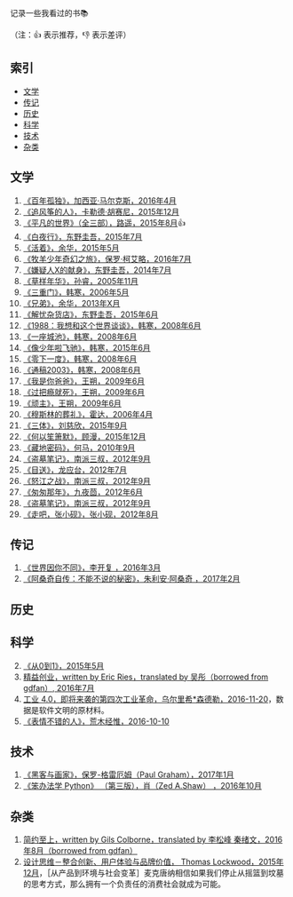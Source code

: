 记录一些我看过的书:books:

（注：:+1: 表示推荐，:-1: 表示差评）

## 索引

- [文学](#文学)
- [传记](#传记)
- [历史](#历史)
- [科学](#科学)
- [技术](#技术)
- [杂类](#杂类)

## 文学

  1. [《百年孤独》，加西亚·马尔克斯，2016年4月]()
  2. [《追风筝的人》，卡勒德·胡赛尼，2015年12月]()
  3. [《平凡的世界》（全三部），路遥，2015年8月]():+1:
  4. [《白夜行》，东野圭吾，2015年7月]()
  5. [《活着》，余华，2015年5月]()
  6. [《牧羊少年奇幻之旅》，保罗·柯艾略，2016年7月]()
  7. [《嫌疑人X的献身》，东野圭吾，2014年7月]()
  8. [《草样年华》，孙睿，2005年11月]()
  9. [《三重门》，韩寒，2006年5月]()
  10. [《兄弟》，余华，2013年X月]()
  11. [《解忧杂货店》，东野圭吾，2015年6月]()
  12. [《1988：我想和这个世界谈谈》，韩寒，2008年6月]()
  13. [《一座城池》，韩寒，2008年6月]()
  14. [《像少年啦飞驰》，韩寒，2015年6月]()
  15. [《零下一度》，韩寒，2008年6月]()
  16. [《通稿2003》，韩寒，2008年6月]()
  17. [《我是你爸爸》，王朔，2009年6月]()
  18. [《过把瘾就死》，王朔，2009年6月]()
  19. [《顽主》，王朔，2009年6月]()
  20. [《穆斯林的葬礼》，霍达，2006年4月]()
  21. [《三体》，刘慈欣，2015年9月]()
  22. [《何以笙箫默》，顾漫，2015年12月]()
  23. [《藏地密码》，何马，2010年9月]()
  24. [《盗墓笔记》，南派三叔，2012年9月]()
  25. [《目送》，龙应台，2012年7月]()
  26. [《怒江之战》，南派三叔，2012年9月]()
  27. [《匆匆那年》，九夜茴，2012年6月]()
  28. [《盗墓笔记》，南派三叔，2012年9月]()
  29. [《走吧，张小砚》，张小砚，2012年8月]()
 


## 传记
  1. [《世界因你不同》，李开复 ，2016年3月]()
  2. [《阿桑奇自传：不能不说的秘密》，朱利安·阿桑奇 ，2017年2月]()
  	

## 历史


## 科学

  2. [《从0到1》，2015年5月]()
  3. [精益创业，written by Eric Ries，translated by 吴彤（borrowed from gdfan）, 2016年7月]()
  4. [工业 4.0，即将来袭的第四次工业革命，乌尔里希*森德勒，2016-11-20]()，数据是软件文明的原材料。
  5. [《表情不错的人》，荒木经惟，2016-10-10]()

## 技术

  1. [《黑客与画家》，保罗-格雷厄姆（Paul Graham），2017年1月]()
  2. [《笨办法学 Python》 （第三版），肖（Zed A.Shaw） ，2016年10月]()
  

## 杂类

  1. [简约至上，written by Gils Colborne，translated by 李松峰 秦绪文，2016年8月（borrowed from gdfan）](https://github.com/BinaryArtists/reading-list/blob/master/book-reading/%E7%AE%80%E7%BA%A6%E8%87%B3%E4%B8%8A.md)
  2. [设计思维－整合创新、用户体验与品牌价值， Thomas Lockwood，2015年12月]()，［从产品到环境与社会变革］麦克唐纳相信如果我们停止从摇篮到坟墓的思考方式，那么拥有一个负责任的消费社会就成为可能。
